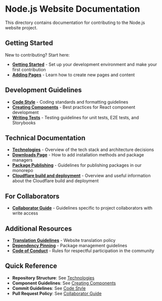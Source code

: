 # Node.js Website Documentation

This directory contains documentation for contributing to the Node.js website project.

## Getting Started

New to contributing? Start here:

- **[Getting Started](./getting-started.md)** - Set up your development environment and make your first contribution
- **[Adding Pages](./adding-pages.md)** - Learn how to create new pages and content

## Development Guidelines

- **[Code Style](./code-style.md)** - Coding standards and formatting guidelines
- **[Creating Components](./creating-components.md)** - Best practices for React component development
- **[Writing Tests](./writing-tests.md)** - Testing guidelines for unit tests, E2E tests, and Storybooks

## Technical Documentation

- **[Technologies](./technologies.md)** - Overview of the tech stack and architecture decisions
- **[Downloads Page](./downloads-page.md)** - How to add installation methods and package managers
- **[Package Publishing](./package-publishing.md)** - Guidelines for publishing packages in our monorepo
- **[Cloudflare build and deployment](./cloudflare-build-and-deployment.md)** - Overview and useful information about the Cloudflare build and deployment

## For Collaborators

- **[Collaborator Guide](./collaborator-guide.md)** - Guidelines specific to project collaborators with write access

## Additional Resources

- **[Translation Guidelines](./translation.md)** - Website translation policy
- **[Dependency Pinning](./dependency-pinning.md)** - Package management guidelines
- **[Code of Conduct](https://github.com/nodejs/node/blob/HEAD/CODE_OF_CONDUCT.md)** - Rules for respectful participation in the community

## Quick Reference

- **Repository Structure**: See [Technologies](./technologies.md#structure-of-this-repository)
- **Component Guidelines**: See [Creating Components](./creating-components.md)
- **Commit Guidelines**: See [Code Style](./code-style.md#commit-guidelines)
- **Pull Request Policy**: See [Collaborator Guide](./collaborator-guide.md#pull-request-policy)

